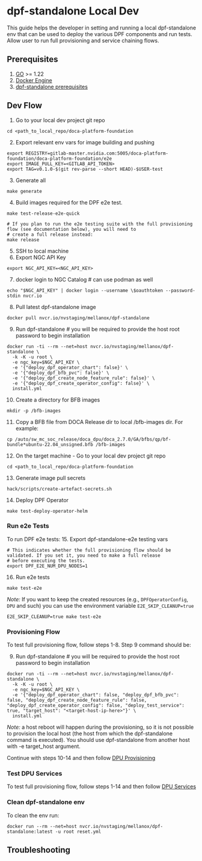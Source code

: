 # dpf-standalone Local Dev

This guide helps the developer in setting and running a local dpf-standalone env that can be used to deploy the various DPF components and run tests. Allow user to run full provisioning and service chaining flows.

## Prerequisites
1. [GO](https://go.dev/doc/install) >= 1.22
2. [Docker Engine](https://docs.docker.com/engine/install/)
3. [dpf-standalone prerequisites](https://gitlab-master.nvidia.com/doca-platform-foundation/dpf-standalone#prerequisites)

## Dev Flow
1. Go to your local dev project git repo
```
cd <path_to_local_repo/doca-platform-foundation
```
2. Export relevant env vars for image building and pushing
```
export REGISTRY=gitlab-master.nvidia.com:5005/doca-platform-foundation/doca-platform-foundation/e2e
export IMAGE_PULL_KEY=<GITLAB_API_TOKEN>
export TAG=v0.1.0-$(git rev-parse --short HEAD)-$USER-test
```
3. Generate all 
```
make generate
```
4. Build images required for the DPF e2e test.
```
make test-release-e2e-quick

# If you plan to run the e2e testing suite with the full provisioning flow (see documentation below), you will need to
# create a full release instead:
make release
```
5. SSH to local machine
6. Export NGC API Key
```
export NGC_API_KEY=<NGC_API_KEY>
```
7. docker login to NGC Catalog # can use podman as well
```
echo "$NGC_API_KEY" | docker login --username \$oauthtoken --password-stdin nvcr.io
```
8. Pull latest dpf-standalone image
```
docker pull nvcr.io/nvstaging/mellanox/dpf-standalone
```
9. Run dpf-standalone # you will be required to provide the host root password to begin installation
```
docker run -ti --rm --net=host nvcr.io/nvstaging/mellanox/dpf-standalone \
  -k -K -u root \
  -e ngc_key=$NGC_API_KEY \
  -e '{"deploy_dpf_operator_chart": false}' \
  -e '{"deploy_dpf_bfb_pvc": false}' \
  -e '{"deploy_dpf_create_node_feature_rule": false}' \
  -e '{"deploy_dpf_create_operator_config": false}' \
  install.yml
```
10. Create a directory for BFB images
```
mkdir -p /bfb-images
```
11. Copy a BFB file from DOCA Release dir to local /bfb-images dir. For example:
```
cp /auto/sw_mc_soc_release/doca_dpu/doca_2.7.0/GA/bfbs/qp/bf-bundle*ubuntu-22.04_unsigned.bfb /bfb-images
```
12. On the target machine - Go to your local dev project git repo
```
cd <path_to_local_repo/doca-platform-foundation
```
13. Generate image pull secrets
```
hack/scripts/create-artefact-secrets.sh
```
14. Deploy DPF Operator
```
make test-deploy-operator-helm
```

### Run e2e Tests
To run DPF e2e tests:
15. Export dpf-standalone-e2e testing vars
```
# This indicates whether the full provisioning flow should be validated. If you set it, you need to make a full release
# before executing the tests.
export DPF_E2E_NUM_DPU_NODES=1
```
16. Run e2e tests
```
make test-e2e
```
_Note:_
If you want to keep the created resources (e.g., `DPFOperatorConfig`, `DPU` and such) you can use the environment variable `E2E_SKIP_CLEANUP=true`
```
E2E_SKIP_CLEANUP=true make test-e2e
```

### Provisioning Flow
To test full provisioning flow, follow steps 1-8. Step 9 command should be:

9. Run dpf-standalone # you will be required to provide the host root password to begin installation
```
docker run -ti --rm --net=host nvcr.io/nvstaging/mellanox/dpf-standalone \
  -k -K -u root \
  -e ngc_key=$NGC_API_KEY \
  -e '{"deploy_dpf_operator_chart": false, "deploy_dpf_bfb_pvc": false, "deploy_dpf_create_node_feature_rule": false, "deploy_dpf_create_operator_config": false, "deploy_test_service": true, "target_host": "<target-host-ip-here>"}' \
  install.yml
```
_Note:_ a host reboot will happen during the provisioning, so it is not possible to provision the local host
(the host from which the dpf-standalone command is executed). You should use dpf-standalone from another host with
-e target_host argument.

 Continue with steps 10-14 and then follow [DPU Provisioning](https://gitlab-master.nvidia.com/doca-platform-foundation/dpf-standalone#dpu-provisioning)

### Test DPU Services
To test full provisioning flow, follow steps 1-14 and then follow [DPU Services](https://gitlab-master.nvidia.com/doca-platform-foundation/dpf-standalone#deploy-test-service-on-dpu)

### Clean dpf-standalone env
To clean the env run:
```
docker run --rm --net=host nvcr.io/nvstaging/mellanox/dpf-standalone:latest -u root reset.yml
```
## Troubleshooting
